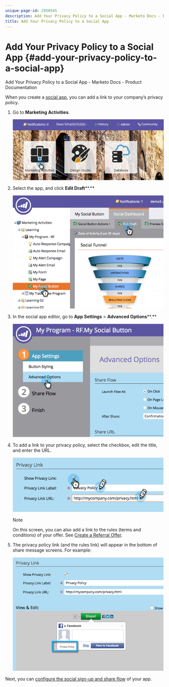 ```yaml
---
unique-page-id: 2950545
description: Add Your Privacy Policy to a Social App - Marketo Docs - Product Documentation
title: Add Your Privacy Policy to a Social App
---
```


# Add Your Privacy Policy to a Social App {#add-your-privacy-policy-to-a-social-app}

Add Your Privacy Policy to a Social App - Marketo Docs - Product Documentation

When you create a [social app](../../../../../welcome-to-marketo-docs/product-docs/demand-generation/social.md), you can add a link to your company’s privacy policy.

1. Go to **Marketing Activities**.

   ![](assets/login-marketing-activities-4.png)

1. Select the app, and click **Edit Draft****.**

   ![](assets/image2014-9-22-10-3a50-3a22.png)

1. In the social app editor, go to **App Settings** > **Advanced Options****.**

   ![](assets/image2014-9-22-10-3a50-3a38.png)

1. To add a link to your privacy policy, select the checkbox, edit the title, and enter the URL.

   ![](assets/image2014-9-22-10-3a51-3a12.png)

   >[!NOTE]
   >
   >On this screen, you can also add a link to the rules (terms and conditions) of your offer. See [Create a Referral Offer](../../../../../welcome-to-marketo-docs/product-docs/demand-generation/social/referral-offers/create-a-referral-offer.md).

1. The privacy policy link (and the rules link) will appear in the bottom of share message screens. For example:

   ![](assets/image2014-9-22-10-3a52-3a16.png)

Next, you can [configure the social sign-up and share flow](../../../../../welcome-to-marketo-docs/product-docs/demand-generation/social/configuring-social-actions/configure-social-recommend-flow.md) of your app.
